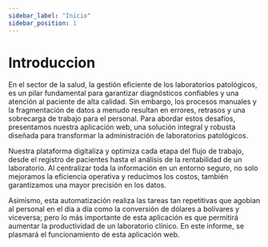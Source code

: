 ```yaml
---
sidebar_label: "Inicio"
sidebar_position: 1
---
```


# Introduccion

En el sector de la salud, la gestión eficiente de los laboratorios patológicos, es un pilar fundamental para garantizar diagnósticos confiables y una atención al paciente de alta calidad. Sin embargo, los procesos manuales y la fragmentación de datos a menudo resultan en errores, retrasos y una sobrecarga de trabajo para el personal. Para abordar estos desafíos, presentamos nuestra aplicación web, una solución integral y robusta diseñada para transformar la administración de laboratorios patológicos. 

Nuestra plataforma digitaliza y optimiza cada etapa del flujo de trabajo, desde el registro de pacientes hasta el análisis de la rentabilidad de un laboratorio. Al centralizar toda la información en un entorno seguro, no solo mejoramos la eficiencia operativa y reducimos los costos, también garantizamos una mayor precisión en los datos. 

Asimismo, esta automatización realiza las tareas tan repetitivas que agobian al personal en el día a día como la conversión de dólares a bolívares y viceversa; pero lo más importante de esta aplicación es que permitirá aumentar la productividad de un laboratorio clínico. En este informe, se plasmará el funcionamiento de esta aplicación web.

